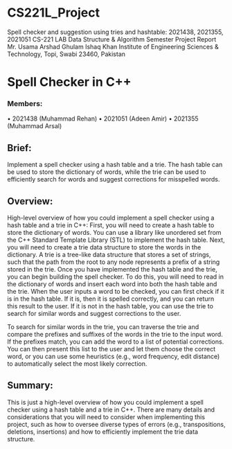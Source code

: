 # CS221L_Project
Spell checker and suggestion using tries and hashtable:  2021438, 2021355, 2021051
CS-221 LAB Data Structure & Algorithm
Semester Project Report
Mr. Usama Arshad
Ghulam Ishaq Khan Institute of Engineering Sciences & Technology, Topi, Swabi 23460, Pakistan


# Spell Checker in C++
### Members:
•	2021438 (Muhammad Rehan)
•	2021051 (Adeen Amir)
•	2021355 (Muhammad Arsal)

## Brief:
Implement a spell checker using a hash table and a trie. The hash table can be used to store the dictionary of words, while the trie can be used to efficiently search for words and suggest corrections for misspelled words.

## Overview:
High-level overview of how you could implement a spell checker using a hash table and a trie in C++:
First, you will need to create a hash table to store the dictionary of words. You can use a library like unordered set from the C++ Standard Template Library (STL) to implement the hash table.
Next, you will need to create a trie data structure to store the words in the dictionary. A trie is a tree-like data structure that stores a set of strings, such that the path from the root to any node represents a prefix of a string stored in the trie.
Once you have implemented the hash table and the trie, you can begin building the spell checker. To do this, you will need to read in the dictionary of words and insert each word into both the hash table and the trie.
When the user inputs a word to be checked, you can first check if it is in the hash table. If it is, then it is spelled correctly, and you can return this result to the user. If it is not in the hash table, you can use the trie to search for similar words and suggest corrections to the user.

To search for similar words in the trie, you can traverse the trie and compare the prefixes and suffixes of the words in the trie to the input word. If the prefixes match, you can add the word to a list of potential corrections. You can then present this list to the user and let them choose the correct word, 
or you can use some heuristics (e.g., word frequency, edit distance) to automatically select the most likely correction.
## Summary:
This is just a high-level overview of how you could implement a spell checker using a hash table and a trie in C++. There are many details and considerations that you will need to consider when implementing this project, such as how to oversee diverse types of errors (e.g., transpositions, deletions, insertions) and how to efficiently implement the trie data structure.
